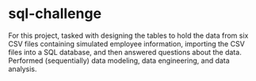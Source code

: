 # sql-challenge
For this project, tasked with designing the tables to hold the data from six CSV files containing simulated employee information, importing the CSV files into a SQL database, and then answered questions about the data. Performed (sequentially) data modeling, data engineering, and data analysis.

